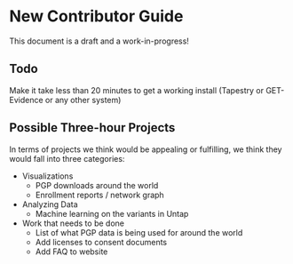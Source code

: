 # New Contributor Guide 

This document is a draft and a work-in-progress!

## Todo

Make it take less than 20 minutes to get a working install (Tapestry or GET-Evidence or any other system) 

## Possible Three-hour Projects

In terms of projects we think would be appealing or fulfilling, we think they would fall into three categories:

* Visualizations
  * PGP downloads around the world
  * Enrollment reports / network graph
* Analyzing Data
  * Machine learning on the variants in Untap
* Work that needs to be done
  * List of what PGP data is being used for around the world
  * Add licenses to consent documents
  * Add FAQ to website

